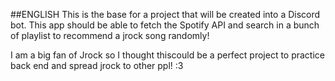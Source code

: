 ##ENGLISH
This is the base for a project that will be created into a Discord bot.
This app should be able to fetch the Spotify API and search in a bunch of playlist to recommend a jrock song randomly!

I am a big fan of Jrock so I thought thiscould be a perfect project to practice back end and spread jrock to other ppl! :3